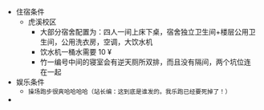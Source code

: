 - 住宿条件  
  - 虎溪校区  
    - 大部分宿舍配置为：四人一间上床下桌，宿舍独立卫生间+楼层公用卫生间，公用洗衣房，空调，大饮水机  
    - 饮水机一桶水需要 10 ¥  
    - 竹一编号中间的寝室会有逆天厕所双排，而且没有隔间，两个坑位连在一起  
- 娱乐条件  
  - `操场跑步很爽哈哈哈哈（站长编：这到底是谁发的。我乐跑已经要死掉了！）`  
- 
